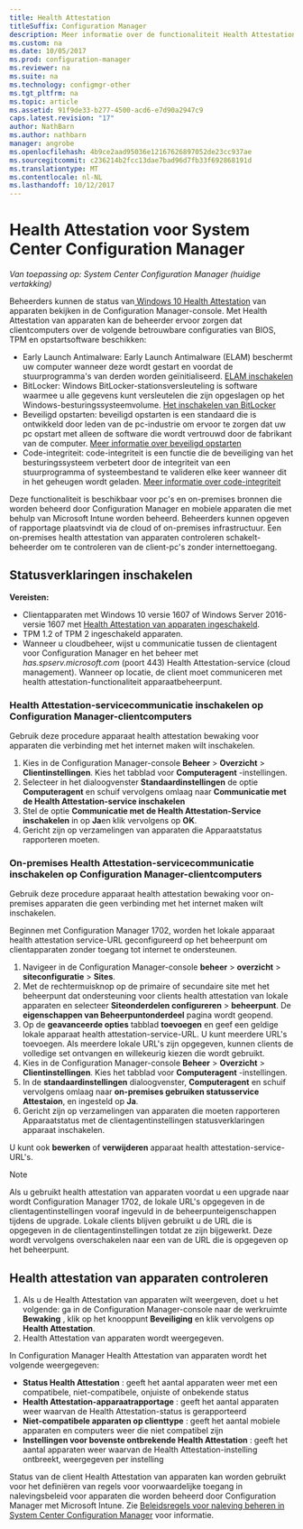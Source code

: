 ```yaml
---
title: Health Attestation
titleSuffix: Configuration Manager
description: Meer informatie over de functionaliteit Health Attestation van apparaten die kunnen worden weergegeven in de Configuration Manager-console.
ms.custom: na
ms.date: 10/05/2017
ms.prod: configuration-manager
ms.reviewer: na
ms.suite: na
ms.technology: configmgr-other
ms.tgt_pltfrm: na
ms.topic: article
ms.assetid: 91f9de33-b277-4500-acd6-e7d90a2947c9
caps.latest.revision: "17"
author: NathBarn
ms.author: nathbarn
manager: angrobe
ms.openlocfilehash: 4b9ce2aad95036e12167626897052de23cc937ae
ms.sourcegitcommit: c236214b2fcc13dae7bad96d7fb33f692868191d
ms.translationtype: MT
ms.contentlocale: nl-NL
ms.lasthandoff: 10/12/2017
---
```

# <a name="health-attestation-for-system-center-configuration-manager"></a>Health Attestation voor System Center Configuration Manager

*Van toepassing op: System Center Configuration Manager (huidige vertakking)*

Beheerders kunnen de status van[ Windows 10 Health Attestation](https://technet.microsoft.com/library/mt592023.aspx) van apparaten bekijken in de Configuration Manager-console.  Met Health Attestation van apparaten kan de beheerder ervoor zorgen dat clientcomputers over de volgende betrouwbare configuraties van BIOS, TPM en opstartsoftware beschikken:  

-   Early Launch Antimalware: Early Launch Antimalware (ELAM) beschermt uw computer wanneer deze wordt gestart en voordat de stuurprogramma's van derden worden geïnitialiseerd. [ELAM inschakelen](https://gallery.technet.microsoft.com/How-to-turn-on-Early-84552ec5)  
-   BitLocker: Windows BitLocker-stationsversleuteling is software waarmee u alle gegevens kunt versleutelen die zijn opgeslagen op het Windows-besturingssysteemvolume.  [Het inschakelen van BitLocker](https://gallery.technet.microsoft.com/How-to-turn-on-BitLocker-34294d3d)  
-   Beveiligd opstarten: beveiligd opstarten is een standaard die is ontwikkeld door leden van de pc-industrie om ervoor te zorgen dat uw pc opstart met alleen de software die wordt vertrouwd door de fabrikant van de computer. [Meer informatie over beveiligd opstarten](https://technet.microsoft.com/library/hh824987.aspx)  
-   Code-integriteit: code-integriteit is een functie die de beveiliging van het besturingssysteem verbetert door de integriteit van een stuurprogramma of systeembestand te valideren elke keer wanneer dit in het geheugen wordt geladen. [Meer informatie over code-integriteit](https://technet.microsoft.com/library/dd348642.aspx)  

Deze functionaliteit is beschikbaar voor pc's en on-premises bronnen die worden beheerd door Configuration Manager en mobiele apparaten die met behulp van Microsoft Intune worden beheerd. Beheerders kunnen opgeven of rapportage plaatsvindt via de cloud of on-premises infrastructuur. Een on-premises health attestation van apparaten controleren schakelt-beheerder om te controleren van de client-pc's zonder internettoegang.

## <a name="enable-health-attestation"></a>Statusverklaringen inschakelen

 **Vereisten:**  

-   Clientapparaten met Windows 10 versie 1607 of Windows Server 2016-versie 1607 met [Health Attestation van apparaten ingeschakeld](https://technet.microsoft.com/windows-server-docs/security/device-health-attestation).
-   TPM 1.2 of TPM 2 ingeschakeld apparaten.
-   Wanneer u cloudbeheer, wijst u communicatie tussen de clientagent voor Configuration Manager en het beheer met *has.spserv.microsoft.com* (poort 443) Health Attestation-service (cloud management). Wanneer op locatie, de client moet communiceren met health attestation-functionaliteit apparaatbeheerpunt.

### <a name="how-to-enable-health-attestation-service-communication-on-configuration-manager-client-computers"></a>Health Attestation-servicecommunicatie inschakelen op Configuration Manager-clientcomputers

Gebruik deze procedure apparaat health attestation bewaking voor apparaten die verbinding met het internet maken wilt inschakelen.

1.  Kies in de Configuration Manager-console **Beheer** > **Overzicht** > **Clientinstellingen**.  Kies het tabblad voor **Computeragent** -instellingen.  
2.  Selecteer in het dialoogvenster **Standaardinstellingen** de optie **Computeragent** en schuif vervolgens omlaag naar **Communicatie met de Health Attestation-service inschakelen**  
3.  Stel de optie **Communicatie met de Health Attestation-Service inschakelen** in op **Ja**en klik vervolgens op **OK**.  
4. Gericht zijn op verzamelingen van apparaten die Apparaatstatus rapporteren moeten.

### <a name="how-to-enable-on-premises-health-attestation-service-communication-on-configuration-manager-client-computers"></a>On-premises Health Attestation-servicecommunicatie inschakelen op Configuration Manager-clientcomputers
Gebruik deze procedure apparaat health attestation bewaking voor on-premises apparaten die geen verbinding met het internet maken wilt inschakelen.

Beginnen met Configuration Manager 1702, worden het lokale apparaat health attestation service-URL geconfigureerd op het beheerpunt om clientapparaten zonder toegang tot internet te ondersteunen.

1. Navigeer in de Configuration Manager-console **beheer** > **overzicht** > **siteconfiguratie** > **Sites**.
2. Met de rechtermuisknop op de primaire of secundaire site met het beheerpunt dat ondersteuning voor clients health attestation van lokale apparaten en selecteer **Siteonderdelen configureren** > **beheerpunt**. De **eigenschappen van Beheerpuntonderdeel** pagina wordt geopend.
3. Op de **geavanceerde opties** tabblad **toevoegen** en geef een geldige lokale apparaat health attestation-service-URL. U kunt meerdere URL's toevoegen. Als meerdere lokale URL's zijn opgegeven, kunnen clients de volledige set ontvangen en willekeurig kiezen die wordt gebruikt.
4.  Kies in de Configuration Manager-console **Beheer** > **Overzicht** > **Clientinstellingen**.  Kies het tabblad voor **Computeragent** -instellingen.  
5.  In de **standaardinstellingen** dialoogvenster, **Computeragent** en schuif vervolgens omlaag naar **on-premises gebruiken statusservice Attestaion**, en ingesteld op **Ja**.
6. Gericht zijn op verzamelingen van apparaten die moeten rapporteren Apparaatstatus met de clientagentinstellingen statusverklaringen apparaat inschakelen.

U kunt ook **bewerken** of **verwijderen** apparaat health attestation-service-URL's.

> [!NOTE]
> Als u gebruikt health attestation van apparaten voordat u een upgrade naar wordt Configuration Manager 1702, de lokale URL's opgegeven in de clientagentinstellingen vooraf ingevuld in de beheerpunteigenschappen tijdens de upgrade. Lokale clients blijven gebruikt u de URL die is opgegeven in de clientagentinstellingen totdat ze zijn bijgewerkt. Deze wordt vervolgens overschakelen naar een van de URL die is opgegeven op het beheerpunt.

## <a name="monitor-device-health-attestation"></a>Health attestation van apparaten controleren

1.  Als u de Health Attestation van apparaten wilt weergeven, doet u het volgende: ga in de Configuration Manager-console naar de werkruimte **Bewaking** , klik op het knooppunt **Beveiliging** en klik vervolgens op **Health Attestation**.  
2.  Health Attestation van apparaten wordt weergegeven.  

In Configuration Manager Health Attestation van apparaten wordt het volgende weergegeven:  

-   **Status Health Attestation** : geeft het aantal apparaten weer met een compatibele, niet-compatibele, onjuiste of onbekende status  
-   **Health Attestation-apparaatrapportage** : geeft het aantal apparaten weer waarvan de Health Attestation-status is gerapporteerd  
-   **Niet-compatibele apparaten op clienttype** : geeft het aantal mobiele apparaten en computers weer die niet compatibel zijn  
-   **Instellingen voor bovenste ontbrekende Health Attestation** : geeft het aantal apparaten weer waarvan de Health Attestation-instelling ontbreekt, weergegeven per instelling

Status van de client Health Attestation van apparaten kan worden gebruikt voor het definiëren van regels voor voorwaardelijke toegang in nalevingsbeleid voor apparaten die worden beheerd door Configuration Manager met Microsoft Intune. Zie [Beleidsregels voor naleving beheren in System Center Configuration Manager](/sccm/protect/deploy-use/device-compliance-policies) voor informatie.  
